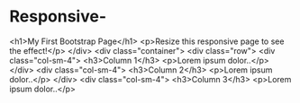 # Responsive-
&lt;h1>My First Bootstrap Page&lt;/h1>   &lt;p>Resize this responsive page to see the effect!&lt;/p> &lt;/div>  &lt;div class="container">   &lt;div class="row">     &lt;div class="col-sm-4">       &lt;h3>Column 1&lt;/h3>       &lt;p>Lorem ipsum dolor..&lt;/p>     &lt;/div>     &lt;div class="col-sm-4">       &lt;h3>Column 2&lt;/h3>       &lt;p>Lorem ipsum dolor..&lt;/p>     &lt;/div>     &lt;div class="col-sm-4">       &lt;h3>Column 3&lt;/h3>       &lt;p>Lorem ipsum dolor..&lt;/p>
